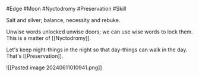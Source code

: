 #Edge #Moon #Nyctodromy #Preservation #Skill 

Salt and silver; balance, necessity and rebuke.

Unwise words unlocked unwise doors; we can use wise words to lock them. This is a matter of [[Nyctodromy]].

Let's keep night-things in the night so that day-things can walk in the day. That's [[Preservation]].

![[Pasted image 20240611010941.png]]